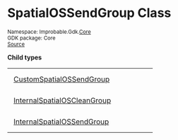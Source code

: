 
# SpatialOSSendGroup Class
<sup>
Namespace: Improbable.Gdk.<a href="{{urlRoot}}/api/core-index">Core</a><br/>
GDK package: Core<br/>
<a href="https://www.github.com/spatialos/gdk-for-unity/blob/b136dc2b/workers/unity/Packages/com.improbable.gdk.core/Systems/UpdateGroups.cs/#L16">Source</a>
<style>
a code {
                    padding: 0em 0.25em!important;
}
code {
                    background-color: #ffffff!important;
}
</style>
</sup>






</p>

<b>Child types</b>

<table>
<tr>
<td style="padding: 14px; border: none; width: 27ch"><a href="{{urlRoot}}/api/core/spatial-os-send-group/custom-spatial-os-send-group">CustomSpatialOSSendGroup</a></td>
<td style="padding: 14px; border: none;"></td>
</tr>
<tr>
<td style="padding: 14px; border: none; width: 27ch"><a href="{{urlRoot}}/api/core/spatial-os-send-group/internal-spatial-os-clean-group">InternalSpatialOSCleanGroup</a></td>
<td style="padding: 14px; border: none;"></td>
</tr>
<tr>
<td style="padding: 14px; border: none; width: 27ch"><a href="{{urlRoot}}/api/core/spatial-os-send-group/internal-spatial-os-send-group">InternalSpatialOSSendGroup</a></td>
<td style="padding: 14px; border: none;"></td>
</tr>
</table>












